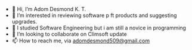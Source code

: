 - 👋 Hi, I’m Adom Desmond K. T.
- 👀 I’m interested in reviewing software p ft products and suggesting upgrades. 
- 🌱 I studied Software Engineering but i am still a novice in programming
- 💞️ I’m looking to collaborate on Climsoft update
- 📫 How to reach me, via adomdesmond509@gmail.com

<!---
adomdesmond/adomdesmond is a ✨ special ✨ repository because its `README.md` (this file) appears on your GitHub profile.
You can click the Preview link to take a look at your changes.
--->
